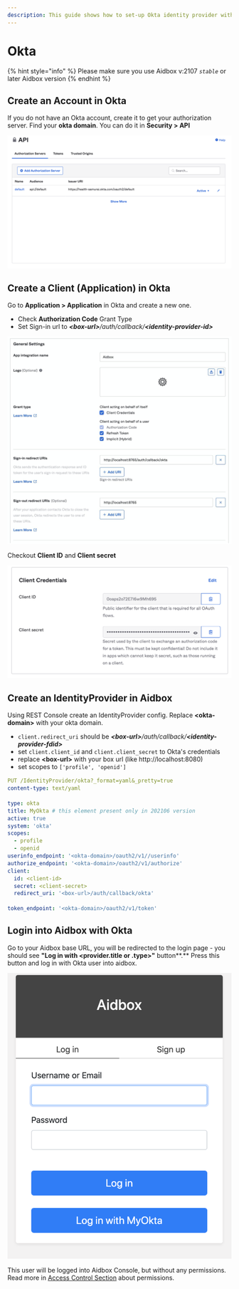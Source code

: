 ```yaml
---
description: This guide shows how to set-up Okta identity provider with Aidbox
---
```


# Okta

{% hint style="info" %}
Please make sure you use Aidbox v:2107 _`stable`_ or later Aidbox version
{% endhint %}

## Create an Account in Okta

If you do not have an Okta account, create it to get your authorization server. Find your **okta domain**. You can do it in **Security > API**

![](<../../../../.gitbook/assets/image (40).png>)

## Create a Client (Application) in Okta

Go to **Application > Application** in Okta and create a new one.

* Check **Authorization Code** Grant Type
* Set Sign-in url to _**\<box-url>**/auth/callback/**\<identity-provider-id>**_

![](<../../../../.gitbook/assets/image (41).png>)

Checkout **Client ID** and **Client secret**

![](<../../../../.gitbook/assets/image (43).png>)

## Create an IdentityProvider in Aidbox

Using REST Console create an IdentityProvider config. Replace **\<okta-domain>** with your okta domain.

* `client.redirect_uri` should be _**\<box-url>**/auth/callback/**\<identity-provider-fdid>**_
* set `client.client_id` and `client.client_secret` to Okta's credentials
* replace **\<box-url>** with your box url (like http://localhost:8080)
* set scopes to `['profile', 'openid']`

```yaml
PUT /IdentityProvider/okta?_format=yaml&_pretty=true
content-type: text/yaml

type: okta
title: MyOkta # this element present only in 202106 version
active: true
system: 'okta'
scopes:
  - profile
  - openid
userinfo_endpoint: '<okta-domain>/oauth2/v1//userinfo'
authorize_endpoint: '<okta-domain>/oauth2/v1/authorize'
client:
  id: <client-id>
  secret: <client-secret>
  redirect_uri: '<box-url>/auth/callback/okta'

token_endpoint: '<okta-domain>/oauth2/v1/token'
```

## Login into Aidbox with Okta

Go to your Aidbox base URL, you will be redirected to the login page - you should see **"Log in with \<provider.title or .type>"** button**.** Press this button and log in with Okta user into aidbox.

![](<../../../../.gitbook/assets/image (44).png>)

This user will be logged into Aidbox Console, but without any permissions. Read more in [Access Control Section](../../security/) about permissions.
